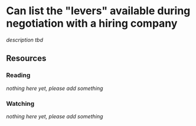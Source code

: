 # Can list the "levers" available during negotiation with a hiring company
_description tbd_
## Resources
### Reading
_nothing here yet, please add something_
### Watching
_nothing here yet, please add something_

